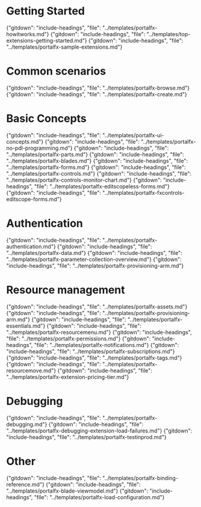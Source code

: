 
# Getting Started
{"gitdown": "include-headings", "file": "../templates/portalfx-howitworks.md"}
{"gitdown": "include-headings", "file": "../templates/top-extensions-getting-started.md"}
{"gitdown": "include-headings", "file": "../templates/portalfx-sample-extensions.md"}

# Common scenarios
{"gitdown": "include-headings", "file": "../templates/portalfx-browse.md"}
{"gitdown": "include-headings", "file": "../templates/portalfx-create.md"}

# Basic Concepts  
{"gitdown": "include-headings", "file": "../templates/portalfx-ui-concepts.md"}
{"gitdown": "include-headings", "file": "../templates/portalfx-no-pdl-programming.md"}
{"gitdown": "include-headings", "file": "../templates/portalfx-parts.md"}
{"gitdown": "include-headings", "file": "../templates/portalfx-blades.md"}
{"gitdown": "include-headings", "file": "../templates/portalfx-forms.md"}
{"gitdown": "include-headings", "file": "../templates/portalfx-controls.md"}
{"gitdown": "include-headings", "file": "../templates/portalfx-controls-monitor-chart.md"}
{"gitdown": "include-headings", "file": "../templates/portalfx-editscopeless-forms.md"}
{"gitdown": "include-headings", "file": "../templates/portalfx-fxcontrols-editscope-forms.md"}

# Authentication
{"gitdown": "include-headings", "file": "../templates/portalfx-authentication.md"}
{"gitdown": "include-headings", "file": "../templates/portalfx-data.md"}
{"gitdown": "include-headings", "file": "../templates/portalfx-parameter-collection-overview.md"}
{"gitdown": "include-headings", "file": "../templates/portalfx-provisioning-arm.md"}

# Resource management
{"gitdown": "include-headings", "file": "../templates/portalfx-assets.md"}
{"gitdown": "include-headings", "file": "../templates/portalfx-provisioning-arm.md"}
{"gitdown": "include-headings", "file": "../templates/portalfx-essentials.md"}
{"gitdown": "include-headings", "file": "../templates/portalfx-resourcemenu.md"}
{"gitdown": "include-headings", "file": "../templates/portalfx-permissions.md"}
{"gitdown": "include-headings", "file": "../templates/portalfx-notifications.md"}
{"gitdown": "include-headings", "file": "../templates/portalfx-subscriptions.md"}
{"gitdown": "include-headings", "file": "../templates/portalfx-tags.md"}
{"gitdown": "include-headings", "file": "../templates/portalfx-resourcemove.md"}
{"gitdown": "include-headings", "file": "../templates/portalfx-extension-pricing-tier.md"}

# Debugging
{"gitdown": "include-headings", "file": "../templates/portalfx-debugging.md"}
{"gitdown": "include-headings", "file": "../templates/portalfx-debugging-extension-load-failures.md"}
{"gitdown": "include-headings", "file": "../templates/portalfx-testinprod.md"}

# Other
{"gitdown": "include-headings", "file": "../templates/portalfx-binding-reference.md"}
{"gitdown": "include-headings", "file": "../templates/portalfx-blade-viewmodel.md"}
{"gitdown": "include-headings", "file": "../templates/portalfx-load-configuration.md"}
